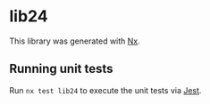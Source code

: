 # lib24

This library was generated with [Nx](https://nx.dev).

## Running unit tests

Run `nx test lib24` to execute the unit tests via [Jest](https://jestjs.io).
